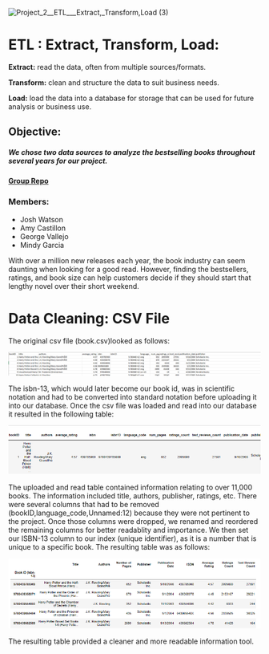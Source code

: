 

![Project_2__ETL___Extract,_Transform,_Load_ (3)](https://user-images.githubusercontent.com/96347335/159197388-4e665569-1810-4d18-a2af-f28355a1b851.png)

# ETL : Extract, Transform, Load:
__Extract:__ read the data, often from multiple sources/formats.

__Transform:__ clean and structure the data to suit business needs.

__Load:__ load the data into a database for storage that can be used for future analysis or business use.

##  Objective: 
##### We chose two data sources to analyze the bestselling books throughout several years for our project. 
__[Group Repo](https://github.com/JWatson1102/Project_2.git)__

### Members:

- Josh Watson
- Amy Castillon
- George Vallejo
- Mindy Garcia


With over a million new releases each year, the book industry can seem daunting when looking for a good read. However, finding the bestsellers, ratings, and book size can help customers decide if they should start that lengthy novel over their short weekend. 





# Data Cleaning: CSV File
The original csv file (book.csv)looked as follows: 

![alt txt](Resources/Excel_screenshot.png)

The isbn-13, which would later become our book id, was in scientific notation and had to be converted into standard notation before uploading it into our database. Once the csv file was loaded and read into our database it resulted in the following table:

![alt txt](Resources/original_book_screenshot.png)

 The uploaded and read table contained information relating to over 11,000 books. The information included title, authors, publisher, ratings, etc. There were several columns that had to be removed (bookID,language_code,Unnamed:12) because they were not pertinent to the project. Once those columns were dropped, we renamed and reordered the remaining columns for better readablity and importance. We then set our ISBN-13 column to our index (unique identifier), as it is a number that is unique to a specific book. The resulting table was as follows:

 ![alt txt](Resources/final_book_screenshot.png)

 The resulting table provided a cleaner and more readable information tool.





